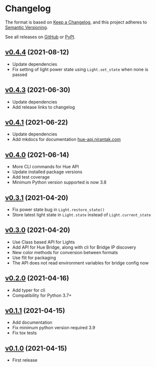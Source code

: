 # Changelog

The format is based on [Keep a Changelog](https://keepachangelog.com/en/1.0.0),
and this project adheres to [Semantic Versioning](https://semver.org/spec/v2.0.0).

See all releases on [GitHub](https://github.com/nirantak/hue-api/releases) or [PyPI](https://pypi.org/project/hue-api/#history).

## [v0.4.4](https://github.com/nirantak/hue-api/releases/tag/v0.4.4) (2021-08-12)

- Update dependencies
- Fix setting of light power state using `Light.set_state` when none is passed

## [v0.4.3](https://github.com/nirantak/hue-api/releases/tag/v0.4.3) (2021-06-30)

- Update dependencies
- Add release links to changelog

## [v0.4.1](https://github.com/nirantak/hue-api/releases/tag/v0.4.1) (2021-06-22)

- Update dependencies
- Add mkdocs for documentation [hue-api.nirantak.com](https://hue-api.nirantak.com/)

## [v0.4.0](https://github.com/nirantak/hue-api/releases/tag/v0.4.0) (2021-06-14)

- More CLI commands for Hue API
- Update installed package versions
- Add test coverage
- Minimum Python version supported is now 3.8

## [v0.3.1](https://github.com/nirantak/hue-api/releases/tag/v0.3.1) (2021-04-20)

- Fix power state bug in `Light.restore_state()`
- Store latest light state in `Light.state` instead of `Light.current_state`

## [v0.3.0](https://github.com/nirantak/hue-api/releases/tag/v0.3.0) (2021-04-20)

- Use Class based API for Lights
- Add API for Hue Bridge, along with cli for Bridge IP discovery
- New color methods for conversion between formats
- Use flit for packaging
- The API does not read environment variables for bridge config now

## [v0.2.0](https://github.com/nirantak/hue-api/releases/tag/v0.2.0) (2021-04-16)

- Add typer for cli
- Compatibility for Python 3.7+

## [v0.1.1](https://github.com/nirantak/hue-api/releases/tag/v0.1.1) (2021-04-15)

- Add documentation
- Fix minimum python version required 3.9
- Fix tox tests

## [v0.1.0](https://github.com/nirantak/hue-api/releases/tag/v0.1.0) (2021-04-15)

- First release
